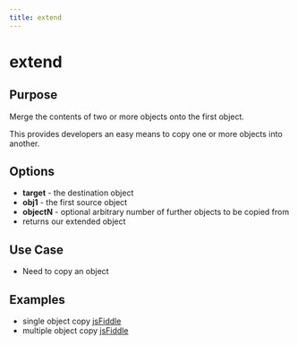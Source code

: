 ```yaml
---
title: extend
---
```

# extend #

## Purpose ##

Merge the contents of two or more objects onto the first object.

This provides developers an easy means to copy one or more objects into another.

## Options ##

* **target** - the destination object
* **obj1** - the first source object
* **objectN** - optional arbitrary number of further objects to be copied from
* returns our extended object

## Use Case ##

* Need to copy an object

## Examples ##

* single object copy [jsFiddle](http://jsfiddle.net/popcornjs/fqYhq/)
* multiple object copy [jsFiddle](http://jsfiddle.net/popcornjs/DWmJs/)
